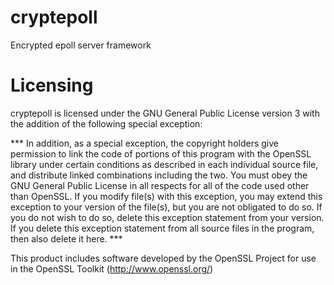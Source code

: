 # cryptepoll
Encrypted epoll server framework

# Licensing
cryptepoll is licensed under the GNU General Public License version 3
with the addition of the following special exception:

\*\*\*
In addition, as a special exception, the copyright holders give
permission to link the code of portions of this program with the
OpenSSL library under certain conditions as described in each
individual source file, and distribute linked combinations
including the two.
You must obey the GNU General Public License in all respects
for all of the code used other than OpenSSL.  If you modify
file(s) with this exception, you may extend this exception to your
version of the file(s), but you are not obligated to do so.  If you
do not wish to do so, delete this exception statement from your
version.  If you delete this exception statement from all source
files in the program, then also delete it here.
\*\*\*

This product includes software developed by the OpenSSL Project
for use in the OpenSSL Toolkit (http://www.openssl.org/)
